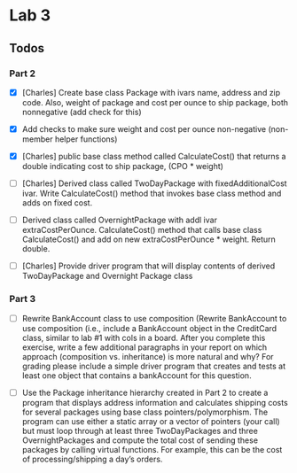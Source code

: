# Lab 3

## Todos
### Part 2
- [x] [Charles] Create base class Package with ivars name, address and zip code. Also, weight of package and cost per ounce to ship package, both nonnegative (add check for this)
- [x] Add checks to make sure weight and cost per ounce non-negative (non-member helper functions)
- [x] [Charles] public base class method called CalculateCost() that returns a double indicating cost to ship package, (CPO * weight)
- [ ] [Charles] Derived class called TwoDayPackage with fixedAdditionalCost ivar. Write
    CalculateCost() method that invokes base class method and adds on fixed
    cost.
- [ ] Derived class called OvernightPackage with addl ivar extraCostPerOunce. CalculateCost() method that calls base class CalculateCost() and add on new extraCostPerOunce * weight.
    Return double. 
- [ ] [Charles] Provide driver program that will display contents of derived
    TwoDayPackage and Overnight Package class


### Part 3
- [ ] Rewrite BankAccount class to use composition (Rewrite BankAccount to use
    composition (i.e., include a BankAccount
    object in the CreditCard class, similar to lab #1 with cols in a board.
    After you
    complete this exercise, write a few additional paragraphs in your report on
    which approach (composition vs. inheritance) is more natural and why? For
    grading please include a simple driver program that creates and tests at
    least one
    object that contains a bankAccount for this question.

- [ ] Use the Package inheritance hierarchy created in Part 2 to create a
    program that
    displays address information and calculates shipping costs for several
    packages
    using base class pointers/polymorphism. The program can use either a static
    array or a vector of pointers (your call) but must loop through at least
    three
    TwoDayPackages and three OvernightPackages and compute the total cost of
    sending these packages by calling virtual functions. For example, this can
    be the
    cost of processing/shipping a day’s orders.


